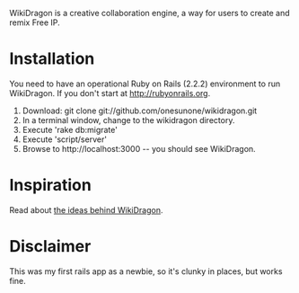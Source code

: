 WikiDragon is a creative collaboration engine, a way for users to create and remix Free IP.

Installation
============
You need to have an operational Ruby on Rails (2.2.2) environment to run WikiDragon.  If you don't start at http://rubyonrails.org.

1. Download: git clone git://github.com/onesunone/wikidragon.git
2. In a terminal window, change to the wikidragon directory.
3. Execute 'rake db:migrate'
4. Execute 'script/server'
5. Browse to http://localhost:3000 -- you should see WikiDragon.

Inspiration
===========
Read about [the ideas behind WikiDragon][wd].


Disclaimer
==========    
This was my first rails app as a newbie, so it's clunky in places, but works fine.

[wd]: http://enlightenedstructure.info/pub/WikiDragon